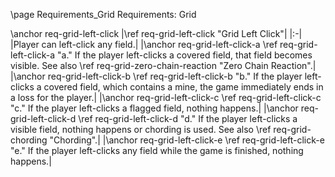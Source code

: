 \page Requirements_Grid Requirements: Grid

\anchor req-grid-left-click
|\ref req-grid-left-click "Grid Left Click"|
|:-|
|Player can left-click any field.|
|\anchor req-grid-left-click-a \ref req-grid-left-click-a "a." If the player left-clicks a covered field, that field becomes visible. See also \ref req-grid-zero-chain-reaction "Zero Chain Reaction".|
|\anchor req-grid-left-click-b \ref req-grid-left-click-b "b." If the player left-clicks a covered field, which contains a mine, the game immediately ends in a loss for the player.|
|\anchor req-grid-left-click-c \ref req-grid-left-click-c "c." If the player left-clicks a flagged field, nothing happens.|
|\anchor req-grid-left-click-d \ref req-grid-left-click-d "d." If the player left-clicks a visible field, nothing happens or chording is used. See also \ref req-grid-chording "Chording".|
|\anchor req-grid-left-click-e \ref req-grid-left-click-e "e." If the player left-clicks any field while the game is finished, nothing happens.|
